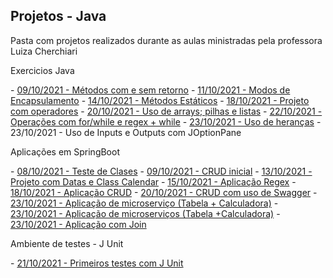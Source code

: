 ## Projetos - Java

<p> Pasta com projetos realizados durante as aulas ministradas pela professora Luiza Cherchiari</p>


   <p>Exercicios Java</p> 
      - <a href="./03 - Methods">09/10/2021 - Métodos com e sem retorno</a>
      - <a href="./04 - Encapsulamento -AcessosPrivadosEPublicos">11/10/2021 - Modos de Encapsulamento</a>
      - <a href="./06 - Methods_Statics">14/10/2021 - Métodos Estáticos</a>
      - <a href="./09 - Java_operadores">18/10/2021 - Projeto com operadores</a>
      - <a href="./10 - Op_Arrays">20/10/2021 - Uso de arrays; pilhas e listas</a>
      - <a href="./12 - Operation_For">22/10/2021 - Operações com for/while e regex + while</a>
      - <a href="./13 - Sobrescrita">23/10/2021 - Uso de heranças</a>
      - <a hgref="./14 - InputOutput">23/10/2021 - Uso de Inputs e Outputs com JOptionPane</a>

   <p>Aplicações em SpringBoot</p>
      - <a href="./02- AppClasses">08/10/2021 - Teste de Clases</a>
      - <a href="./02 - AppCrud">09/10/2021 - CRUD inicial</a>
      - <a href="./05 - App.Spring.Datas">13/10/2021 - Projeto com Datas e Class Calendar</a>
      - <a href="./07 - Aplicacao - Regex">15/10/2021 - Aplicação Regex</a>
      - <a href="./08 - Crud">18/10/2021 - Aplicação CRUD</a>
      - <a href="./10 - crud-service">20/10/2021 - CRUD com uso de Swagger</a>
      - <a href="./15-micro_tabela">23/10/2021 - Aplicação de microserviço (Tabela + Calculadora)</a>
      - <a href="./15-micro_calculadora">23/10/2021 - Aplicação de microserviços (Tabela +Calculadora)</a>
      - <a href="./16-join">23/10/2021 - Aplicação com Join</a>

 

   <p> Ambiente de testes - J Unit</p>
      - <a href ="./Project_JUnit">21/10/2021 - Primeiros testes com J Unit</a>






  

